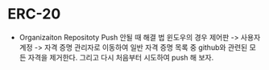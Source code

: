 # ERC-20

* Organizaiton Repositoty Push 안될 때 해결 법
윈도우의 경우 
제어판 -> 사용자 계정 -> 자격 증명 관리자로 이동하여 일반 자격 증명 목록 중 github와 관련된 모든 자격을 제거한다. 
그리고 다시 처음부터 시도하여 push 해 보자.